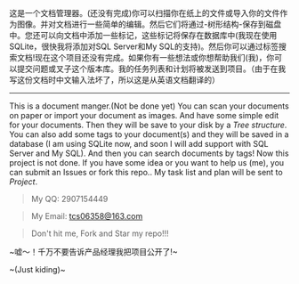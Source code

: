 这是一个文档管理器。(还没有完成)你可以扫描你在纸上的文件或导入你的文件作为图像。并对文档进行一些简单的编辑。然后它们将通过-树形结构-保存到磁盘中。您还可以向文档中添加一些标记，这些标记将保存在数据库中(我现在使用SQLite，很快我将添加对SQL Server和My SQL的支持)。然后你可以通过标签搜索文档!现在这个项目还没有完成。如果你有一些想法或你想帮助我们(我)，你可以提交问题或叉子这个版本库。我的任务列表和计划将被发送到项目。（由于在我写这份文档时中文输入法坏了，所以这是从英语文档翻译的）

---------

This is a document manger.(Not be done yet) You can scan your documents on paper or import your document as images. And have some simple edit for your documents. Then they will be save to your disk by a *Tree structure*. You can also add some tags to your document(s) and they will be saved in a database (I am using SQLite now, and soon I will add support with SQL Server and My SQL). And then you can search documents by tags!
Now this project is not done. If you have some idea or you want to help us (me), you can submit an Issues or fork this repo..
My task list and plan will be sent to *Project*.

> My QQ: 2907154449

> My Email: tcs06358@163.com

> Don't hit me, Fork and Star my repo!!!

~嘘～！千万不要告诉产品经理我把项目公开了!~

~(Just kiding)~
